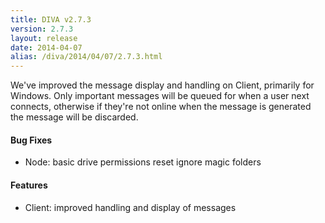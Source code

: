 ```yaml
---
title: DIVA v2.7.3
version: 2.7.3
layout: release
date: 2014-04-07
alias: /diva/2014/04/07/2.7.3.html
---
```


We've improved the message display and handling on Client, primarily for Windows.
Only important messages will be queued for when a user next connects, otherwise if they're not online when the message is generated the message will be discarded.

#### Bug Fixes

 - Node: basic drive permissions reset ignore magic folders

#### Features

 - Client: improved handling and display of messages
